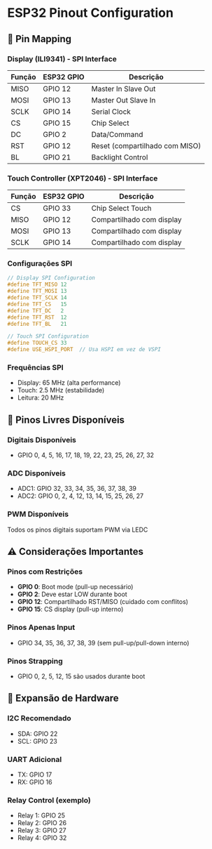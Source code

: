 # ESP32 Pinout Configuration

## 🔌 Pin Mapping

### Display (ILI9341) - SPI Interface
| Função | ESP32 GPIO | Descrição |
|--------|------------|-----------|
| MISO   | GPIO 12    | Master In Slave Out |
| MOSI   | GPIO 13    | Master Out Slave In |
| SCLK   | GPIO 14    | Serial Clock |
| CS     | GPIO 15    | Chip Select |
| DC     | GPIO 2     | Data/Command |
| RST    | GPIO 12    | Reset (compartilhado com MISO) |
| BL     | GPIO 21    | Backlight Control |

### Touch Controller (XPT2046) - SPI Interface
| Função | ESP32 GPIO | Descrição |
|--------|------------|-----------|
| CS     | GPIO 33    | Chip Select Touch |
| MISO   | GPIO 12    | Compartilhado com display |
| MOSI   | GPIO 13    | Compartilhado com display |
| SCLK   | GPIO 14    | Compartilhado com display |

### Configurações SPI
```cpp
// Display SPI Configuration
#define TFT_MISO 12
#define TFT_MOSI 13
#define TFT_SCLK 14
#define TFT_CS   15
#define TFT_DC   2
#define TFT_RST  12
#define TFT_BL   21

// Touch SPI Configuration  
#define TOUCH_CS 33
#define USE_HSPI_PORT  // Usa HSPI em vez de VSPI
```

### Frequências SPI
- Display: 65 MHz (alta performance)
- Touch: 2.5 MHz (estabilidade)
- Leitura: 20 MHz

## 🔧 Pinos Livres Disponíveis

### Digitais Disponíveis
- GPIO 0, 4, 5, 16, 17, 18, 19, 22, 23, 25, 26, 27, 32

### ADC Disponíveis  
- ADC1: GPIO 32, 33, 34, 35, 36, 37, 38, 39
- ADC2: GPIO 0, 2, 4, 12, 13, 14, 15, 25, 26, 27

### PWM Disponíveis
Todos os pinos digitais suportam PWM via LEDC

## ⚠️ Considerações Importantes

### Pinos com Restrições
- **GPIO 0**: Boot mode (pull-up necessário)
- **GPIO 2**: Deve estar LOW durante boot
- **GPIO 12**: Compartilhado RST/MISO (cuidado com conflitos)
- **GPIO 15**: CS display (pull-up interno)

### Pinos Apenas Input
- GPIO 34, 35, 36, 37, 38, 39 (sem pull-up/pull-down interno)

### Pinos Strapping
- GPIO 0, 2, 5, 12, 15 são usados durante boot

## 🔌 Expansão de Hardware

### I2C Recomendado
- SDA: GPIO 22
- SCL: GPIO 23

### UART Adicional
- TX: GPIO 17
- RX: GPIO 16

### Relay Control (exemplo)
- Relay 1: GPIO 25
- Relay 2: GPIO 26  
- Relay 3: GPIO 27
- Relay 4: GPIO 32